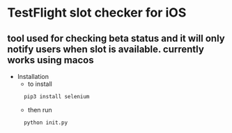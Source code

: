# TestFlight slot checker for iOS

## tool used for checking beta status and it will only notify users when slot is available. currently works using macos

- Installation
  - to install
  ```bash
    pip3 install selenium
  ```
  - then run
  ```bash
    python init.py
  ```
  